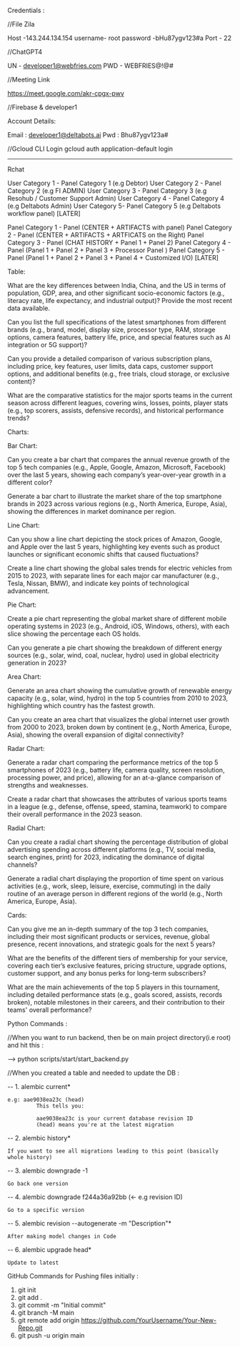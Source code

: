 Credentials :

//File Zila

Host -143.244.134.154
username- root
password -bHu87ygv123#a
Port - 22


//ChatGPT4

UN - developer1@webfries.com
PWD - WEBFRIES@!@#


//Meeting Link

https://meet.google.com/akr-cpgx-pwv



//Firebase & developer1

Account Details:

Email : developer1@deltabots.ai
Pwd : Bhu87ygv123a#



//Gcloud CLI Login
gcloud auth application-default login




-------------------------------------------------------------------------------------------------------------------------




Rchat

User Category 1 - Panel Category 1 (e.g Debtor)
User Category 2 - Panel Category 2 (e.g FI ADMIN)
User Category 3 - Panel Category 3 (e.g Resohub / Customer Support Admin)
User Category 4 - Panel Category 4 (e.g Deltabots Admin)
User Category 5- Panel Category 5 (e.g Deltabots workflow panel) [LATER]



Panel Category 1 -  Panel (CENTER + ARTIFACTS with panel)
Panel Category 2 -  Panel (CENTER + ARTIFACTS  + ARTFICATS on the Right)
Panel Category 3 -  Panel (CHAT HISTORY + Panel 1 + Panel 2)
Panel Category 4 -  Panel (Panel 1 + Panel 2 + Panel 3 +  Processor Panel )
Panel Category 5 -  Panel (Panel 1 + Panel 2 + Panel 3 + Panel 4 + Customized I/O) [LATER]



Table:


What are the key differences between India, China, and the US in terms of population, GDP, area, and other significant socio-economic factors (e.g., literacy rate, life expectancy, and industrial output)? Provide the most recent data available.

Can you list the full specifications of the latest smartphones from different brands (e.g., brand, model, display size, processor type, RAM, storage options, camera features, battery life, price, and special features such as AI integration or 5G support)?

Can you provide a detailed comparison of various subscription plans, including price, key features, user limits, data caps, customer support options, and additional benefits (e.g., free trials, cloud storage, or exclusive content)?

What are the comparative statistics for the major sports teams in the current season across different leagues, covering wins, losses, points, player stats (e.g., top scorers, assists, defensive records), and historical performance trends?



Charts:


Bar Chart:


Can you create a bar chart that compares the annual revenue growth of the top 5 tech companies (e.g., Apple, Google, Amazon, Microsoft, Facebook) over the last 5 years, showing each company’s year-over-year growth in a different color?

Generate a bar chart to illustrate the market share of the top smartphone brands in 2023 across various regions (e.g., North America, Europe, Asia), showing the differences in market dominance per region.


Line Chart:


Can you show a line chart depicting the stock prices of Amazon, Google, and Apple over the last 5 years, highlighting key events such as product launches or significant economic shifts that caused fluctuations?

Create a line chart showing the global sales trends for electric vehicles from 2015 to 2023, with separate lines for each major car manufacturer (e.g., Tesla, Nissan, BMW), and indicate key points of technological advancement.



Pie Chart:


Create a pie chart representing the global market share of different mobile operating systems in 2023 (e.g., Android, iOS, Windows, others), with each slice showing the percentage each OS holds.

Can you generate a pie chart showing the breakdown of different energy sources (e.g., solar, wind, coal, nuclear, hydro) used in global electricity generation in 2023?


Area Chart:


Generate an area chart showing the cumulative growth of renewable energy capacity (e.g., solar, wind, hydro) in the top 5 countries from 2010 to 2023, highlighting which country has the fastest growth.

Can you create an area chart that visualizes the global internet user growth from 2000 to 2023, broken down by continent (e.g., North America, Europe, Asia), showing the overall expansion of digital connectivity?


Radar Chart:


Generate a radar chart comparing the performance metrics of the top 5 smartphones of 2023 (e.g., battery life, camera quality, screen resolution, processing power, and price), allowing for an at-a-glance comparison of strengths and weaknesses.

Create a radar chart that showcases the attributes of various sports teams in a league (e.g., defense, offense, speed, stamina, teamwork) to compare their overall performance in the 2023 season.


Radial Chart:


Can you create a radial chart showing the percentage distribution of global advertising spending across different platforms (e.g., TV, social media, search engines, print) for 2023, indicating the dominance of digital channels?

Generate a radial chart displaying the proportion of time spent on various activities (e.g., work, sleep, leisure, exercise, commuting) in the daily routine of an average person in different regions of the world (e.g., North America, Europe, Asia).



Cards:


Can you give me an in-depth summary of the top 3 tech companies, including their most significant products or services, revenue, global presence, recent innovations, and strategic goals for the next 5 years?

What are the benefits of the different tiers of membership for your service, covering each tier’s exclusive features, pricing structure, upgrade options, customer support, and any bonus perks for long-term subscribers?

What are the main achievements of the top 5 players in this tournament, including detailed performance stats (e.g., goals scored, assists, records broken), notable milestones in their careers, and their contribution to their teams' overall performance?



Python Commands :

//When you want to run backend, then be on main project directory(i.e root) and hit this :

-->  python scripts/start/start_backend.py



//When you created a table and needed to update the DB :

-- 1. alembic current*
	
	e.g: aae9038ea23c (head)
             This tells you:

             aae9038ea23c is your current database revision ID
             (head) means you're at the latest migration

-- 2. alembic history*

	If you want to see all migrations leading to this point (basically whole history)

-- 3. alembic downgrade -1

	Go back one version

-- 4. alembic downgrade f244a36a92bb (<- e.g revision ID)

	Go to a specific version

-- 5. alembic revision --autogenerate -m "Description"*
	
	After making model changes in Code

-- 6. alembic upgrade head*

	Update to latest






GitHub Commands for Pushing files initially :

1. git init
2. git add .
3. git commit -m "Initial commit"
4. git branch -M main
5. git remote add origin https://github.com/YourUsername/Your-New-Repo.git
6. git push -u origin main


